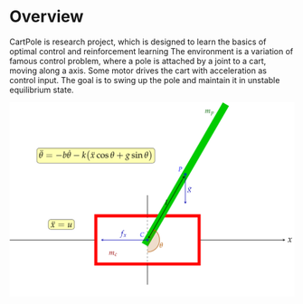 # Overview

CartPole is research project, which is designed to learn the basics of optimal control and reinforcement learning
The environment is a variation of famous control problem, where a pole is attached by a joint to a cart, moving along a axis.
Some motor drives the cart with acceleration as control input.
The goal is to swing up the pole and maintain it in unstable equilibrium state.

![CartPole](svg/cart_pole.svg)
